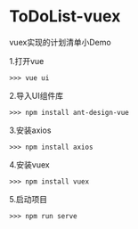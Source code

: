 # ToDoList-vuex
vuex实现的计划清单小Demo

1.打开vue
```
>>> vue ui
```

2.导入UI组件库
```
>>> npm install ant-design-vue
```

3.安装axios
```
>>> npm install axios
```

4.安装vuex
```
>>> npm install vuex
```
5.启动项目
```
>>> npm run serve
```
